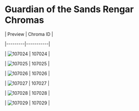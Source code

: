 # Guardian of the Sands Rengar Chromas


| Preview | Chroma ID |

|---------|-----------|

| ![107024](https://raw.communitydragon.org/latest/plugins/rcp-be-lol-game-data/global/default/v1/champion-chroma-images/107/107024.png) | 107024 |

| ![107025](https://raw.communitydragon.org/latest/plugins/rcp-be-lol-game-data/global/default/v1/champion-chroma-images/107/107025.png) | 107025 |

| ![107026](https://raw.communitydragon.org/latest/plugins/rcp-be-lol-game-data/global/default/v1/champion-chroma-images/107/107026.png) | 107026 |

| ![107027](https://raw.communitydragon.org/latest/plugins/rcp-be-lol-game-data/global/default/v1/champion-chroma-images/107/107027.png) | 107027 |

| ![107028](https://raw.communitydragon.org/latest/plugins/rcp-be-lol-game-data/global/default/v1/champion-chroma-images/107/107028.png) | 107028 |

| ![107029](https://raw.communitydragon.org/latest/plugins/rcp-be-lol-game-data/global/default/v1/champion-chroma-images/107/107029.png) | 107029 |